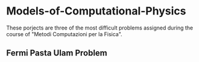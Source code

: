 # Models-of-Computational-Physics

These porjects are three of the most difficult problems assigned during the course of "Metodi Computazioni per la Fisica".

## Fermi Pasta Ulam Problem
